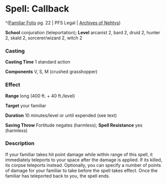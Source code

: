 # Spell: Callback

^([Familiar Folio][ss-callback] pg. 22 | PFS Legal | [Archives of Nehtys][sn-callback])

**School** conjuration (teleportation); **Level** arcanist 2, bard 2, druid 2, hunter 2, skald 2, sorcerer/wizard 2, witch 2

### Casting

**Casting Time** 1 standard action  

**Components** V, S, M (crushed grasshopper)

### Effect

**Range** long (400 ft. + 40 ft./level)  

**Target** your familiar  

**Duration** 10 minutes/level or until expended (see text)  

**Saving Throw** Fortitude negates (harmless); **Spell Resistance** yes (harmless)

### Description

If your familiar takes hit point damage while within range of this spell, it immediately teleports to your space after the damage is applied. If its killed, its corpse teleports instead. Optionally, you can specify a number of points of damage for your familiar to take before the spell takes effect. Once the familiar has teleported back to you, the spell ends.

[ss-callback]: http://paizo.com/products/btpy98d3
[sn-callback]: http://www.archivesofnethys.com/SpellDisplay.aspx?ItemName=Callback